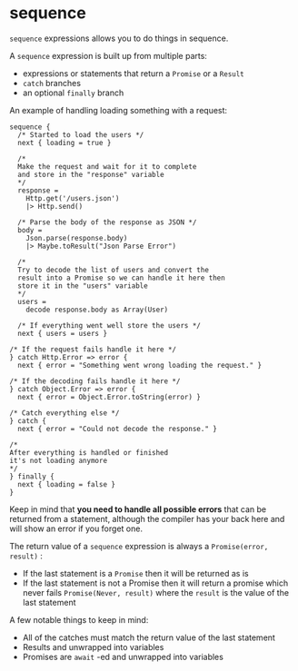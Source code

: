 # sequence

`sequence` expressions allows you to do things in sequence.

A `sequence` expression is built up from multiple parts:

* expressions or statements that return a `Promise` or a `Result`
* `catch` branches
* an optional `finally` branch

An example of handling loading something with a request:

```text
sequence {
  /* Started to load the users */
  next { loading = true }

  /*
  Make the request and wait for it to complete
  and store in the "response" variable
  */
  response = 
    Http.get('/users.json')
    |> Http.send()

  /* Parse the body of the response as JSON */
  body = 
    Json.parse(response.body)
    |> Maybe.toResult("Json Parse Error")

  /*
  Try to decode the list of users and convert the
  result into a Promise so we can handle it here then
  store it in the "users" variable
  */
  users =
    decode response.body as Array(User)

  /* If everything went well store the users */
  next { users = users }

/* If the request fails handle it here */
} catch Http.Error => error {
  next { error = "Something went wrong loading the request." }

/* If the decoding fails handle it here */
} catch Object.Error => error {
  next { error = Object.Error.toString(error) }

/* Catch everything else */
} catch {
  next { error = "Could not decode the response." }

/*
After everything is handled or finished
it's not loading anymore
*/
} finally {
  next { loading = false }
}
```

Keep in mind that **you need to handle all possible errors** that can be returned from a statement, although the compiler has your back here and will show an error if you forget one.

The return value of a `sequence` expression is always a `Promise(error, result)` :

* If the last statement is a `Promise` then it will be returned as is
* If the last statement is not a Promise then it will return a promise which never fails `Promise(Never, result)` where the `result` is the value of the last statement

A few notable things to keep in mind:

* All of the catches must match the return value of the last statement
* Results and unwrapped into variables
* Promises are `await` -ed and unwrapped into variables



